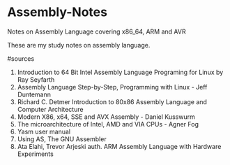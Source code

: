 # Assembly-Notes
Notes on Assembly Language covering x86_64, ARM and AVR

These are my study notes on assembly language.

#sources
1. Introduction to 64 Bit Intel Assembly Language Programing for Linux by Ray Seyfarth
2. Assembly Language Step-by-Step, Programming with Linux - Jeff Duntemann
3. Richard C. Detmer Introduction to 80x86 Assembly Language and Computer Architecture
4. Modern X86, x64, SSE and AVX Assembly - Daniel Kusswurm
5. The microarchitecture of Intel, AMD and VIA CPUs - Agner Fog
6. Yasm user manual
7. Using AS, The GNU Assembler
8. Ata Elahi, Trevor Arjeski auth. ARM Assembly Language with Hardware Experiments
